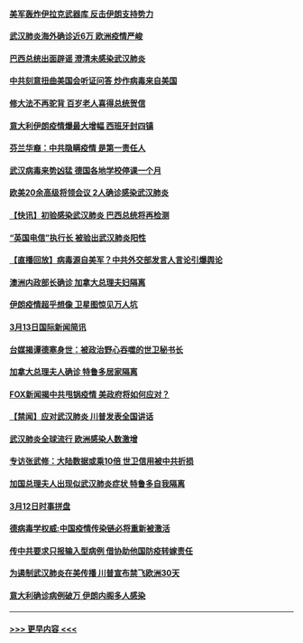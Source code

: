 #### [美军轰炸伊拉克武器库 反击伊朗支持势力](../pages/prog202/a102799127.md?t=03140702) 
#### [武汉肺炎海外确诊近6万 欧洲疫情严峻](../pages/prog202/a102799147.md?t=03140702) 
#### [巴西总统出面辟谣  澄清未感染武汉肺炎](../pages/prog202/a102799066.md?t=03140702) 
#### [中共刻意扭曲美国会听证问答 炒作病毒来自美国](../pages/prog202/a102799022.md?t=03140702) 
#### [修大法不再驼背 百岁老人喜得总统贺信](../pages/prog202/a102799026.md?t=03140702) 
#### [意大利伊朗疫情爆最大增幅 西班牙封四镇](../pages/prog202/a102798969.md?t=03140702) 
#### [芬兰华裔：中共隐瞒疫情 是第一责任人](../pages/prog202/a102798951.md?t=03140702) 
#### [武汉病毒来势凶猛 德国各地学校停课一个月](../pages/prog202/a102798978.md?t=03140702) 
#### [欧美20余高级将领会议 2人确诊感染武汉肺炎](../pages/prog202/a102798930.md?t=03140702) 
#### [【快讯】初验感染武汉肺炎 巴西总统将再检测](../pages/prog202/a102798917.md?t=03140702) 
#### [“英国电信”执行长 被验出武汉肺炎阳性](../pages/prog202/a102798904.md?t=03140702) 
#### [【直播回放】病毒源自美军？中共外交部发言人言论引爆舆论](../pages/prog202/a102798842.md?t=03140702) 
#### [澳洲内政部长确诊 加拿大总理夫妇隔离](../pages/prog202/a102798781.md?t=03140702) 
#### [伊朗疫情超乎想像 卫星图惊见万人坑](../pages/prog202/a102798711.md?t=03140702) 
#### [3月13日国际新闻简讯](../pages/prog202/a102798719.md?t=03140702) 
#### [台媒揭谭德塞身世：被政治野心吞噬的世卫秘书长](../pages/prog202/a102798536.md?t=03140702) 
#### [加拿大总理夫人确诊 特鲁多居家隔离](../pages/prog202/a102798517.md?t=03140702) 
#### [FOX新闻揭中共甩锅疫情 美政府将如何应对？](../pages/prog202/a102798399.md?t=03140702) 
#### [【禁闻】应对武汉肺炎 川普发表全国讲话](../pages/prog202/a102798327.md?t=03140702) 
#### [武汉肺炎全球流行 欧洲感染人数激增](../pages/prog202/a102798382.md?t=03140702) 
#### [专访张武修：大陆数据或乘10倍 世卫信用被中共折损](../pages/prog202/a102798376.md?t=03140702) 
#### [加国总理夫人出现似武汉肺炎症状 特鲁多自我隔离](../pages/prog202/a102798326.md?t=03140702) 
#### [3月12日时事拼盘](../pages/prog202/a102798314.md?t=03140702) 
#### [德病毒学权威:中国疫情传染链必将重新被激活](../pages/prog202/a102798303.md?t=03140702) 
#### [传中共要求只报输入型病例  借协助他国防疫转嫁责任](../pages/prog202/a102798279.md?t=03140702) 
#### [为遏制武汉肺炎在美传播 川普宣布禁飞欧洲30天](../pages/prog202/a102798249.md?t=03140702) 
#### [意大利确诊病例破万 伊朗内阁多人感染](../pages/prog202/a102798155.md?t=03140702) 

----
#### [ >>> 更早内容 <<< ](../indexes/prog202-earlier.md)
